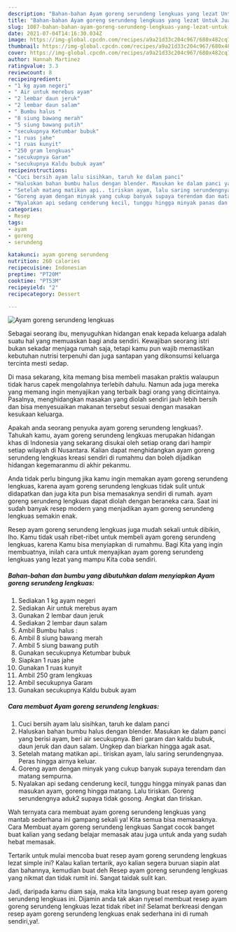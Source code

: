 ```yaml
---
description: "Bahan-bahan Ayam goreng serundeng lengkuas yang lezat Untuk Jualan"
title: "Bahan-bahan Ayam goreng serundeng lengkuas yang lezat Untuk Jualan"
slug: 1087-bahan-bahan-ayam-goreng-serundeng-lengkuas-yang-lezat-untuk-jualan
date: 2021-07-04T14:16:30.034Z
image: https://img-global.cpcdn.com/recipes/a9a21d33c204c967/680x482cq70/ayam-goreng-serundeng-lengkuas-foto-resep-utama.jpg
thumbnail: https://img-global.cpcdn.com/recipes/a9a21d33c204c967/680x482cq70/ayam-goreng-serundeng-lengkuas-foto-resep-utama.jpg
cover: https://img-global.cpcdn.com/recipes/a9a21d33c204c967/680x482cq70/ayam-goreng-serundeng-lengkuas-foto-resep-utama.jpg
author: Hannah Martinez
ratingvalue: 3.3
reviewcount: 8
recipeingredient:
- "1 kg ayam negeri"
- " Air untuk merebus ayam"
- "2 lembar daun jeruk"
- "2 lembar daun salam"
- " Bumbu halus "
- "8 siung bawang merah"
- "5 siung bawang putih"
- "secukupnya Ketumbar bubuk"
- "1 ruas jahe"
- "1 ruas kunyit"
- "250 gram lengkuas"
- "secukupnya Garam"
- "secukupnya Kaldu bubuk ayam"
recipeinstructions:
- "Cuci bersih ayam lalu sisihkan, taruh ke dalam panci"
- "Haluskan bahan bumbu halus dengan blender. Masukan ke dalam panci yang berisi ayam, beri air secukupnya. Beri garam dan kaldu bubuk, daun jeruk dan daun salam. Ungkep dan biarkan hingga agak asat."
- "Setelah matang matikan api.. tiriskan ayam, lalu saring serundengnyaa. Peras hingga airnya keluar."
- "Goreng ayam dengan minyak yang cukup banyak supaya terendam dan matang sempurna."
- "Nyalakan api sedang cenderung kecil, tunggu hingga minyak panas dan masukan ayam, goreng hingga matang. Lalu tiriskan. Goreng serundengnya aduk2 supaya tidak gosong. Angkat dan tiriskan."
categories:
- Resep
tags:
- ayam
- goreng
- serundeng

katakunci: ayam goreng serundeng 
nutrition: 260 calories
recipecuisine: Indonesian
preptime: "PT20M"
cooktime: "PT53M"
recipeyield: "2"
recipecategory: Dessert

---
```



![Ayam goreng serundeng lengkuas](https://img-global.cpcdn.com/recipes/a9a21d33c204c967/680x482cq70/ayam-goreng-serundeng-lengkuas-foto-resep-utama.jpg)

Sebagai seorang ibu, menyuguhkan hidangan enak kepada keluarga adalah suatu hal yang memuaskan bagi anda sendiri. Kewajiban seorang istri bukan sekadar menjaga rumah saja, tetapi kamu pun wajib memastikan kebutuhan nutrisi terpenuhi dan juga santapan yang dikonsumsi keluarga tercinta mesti sedap.

Di masa  sekarang, kita memang bisa membeli masakan praktis walaupun tidak harus capek mengolahnya terlebih dahulu. Namun ada juga mereka yang memang ingin menyajikan yang terbaik bagi orang yang dicintainya. Pasalnya, menghidangkan masakan yang diolah sendiri jauh lebih bersih dan bisa menyesuaikan makanan tersebut sesuai dengan masakan kesukaan keluarga. 



Apakah anda seorang penyuka ayam goreng serundeng lengkuas?. Tahukah kamu, ayam goreng serundeng lengkuas merupakan hidangan khas di Indonesia yang sekarang disukai oleh setiap orang dari hampir setiap wilayah di Nusantara. Kalian dapat menghidangkan ayam goreng serundeng lengkuas kreasi sendiri di rumahmu dan boleh dijadikan hidangan kegemaranmu di akhir pekanmu.

Anda tidak perlu bingung jika kamu ingin memakan ayam goreng serundeng lengkuas, karena ayam goreng serundeng lengkuas tidak sulit untuk didapatkan dan juga kita pun bisa memasaknya sendiri di rumah. ayam goreng serundeng lengkuas dapat diolah dengan beraneka cara. Saat ini sudah banyak resep modern yang menjadikan ayam goreng serundeng lengkuas semakin enak.

Resep ayam goreng serundeng lengkuas juga mudah sekali untuk dibikin, lho. Kamu tidak usah ribet-ribet untuk membeli ayam goreng serundeng lengkuas, karena Kamu bisa menyiapkan di rumahmu. Bagi Kita yang ingin membuatnya, inilah cara untuk menyajikan ayam goreng serundeng lengkuas yang lezat yang mampu Kita coba sendiri.

<!--inarticleads1-->

##### Bahan-bahan dan bumbu yang dibutuhkan dalam menyiapkan Ayam goreng serundeng lengkuas:

1. Sediakan 1 kg ayam negeri
1. Sediakan  Air untuk merebus ayam
1. Gunakan 2 lembar daun jeruk
1. Sediakan 2 lembar daun salam
1. Ambil  Bumbu halus :
1. Ambil 8 siung bawang merah
1. Ambil 5 siung bawang putih
1. Gunakan secukupnya Ketumbar bubuk
1. Siapkan 1 ruas jahe
1. Gunakan 1 ruas kunyit
1. Ambil 250 gram lengkuas
1. Ambil secukupnya Garam
1. Gunakan secukupnya Kaldu bubuk ayam




<!--inarticleads2-->

##### Cara membuat Ayam goreng serundeng lengkuas:

1. Cuci bersih ayam lalu sisihkan, taruh ke dalam panci
1. Haluskan bahan bumbu halus dengan blender. Masukan ke dalam panci yang berisi ayam, beri air secukupnya. Beri garam dan kaldu bubuk, daun jeruk dan daun salam. Ungkep dan biarkan hingga agak asat.
1. Setelah matang matikan api.. tiriskan ayam, lalu saring serundengnyaa. Peras hingga airnya keluar.
1. Goreng ayam dengan minyak yang cukup banyak supaya terendam dan matang sempurna.
1. Nyalakan api sedang cenderung kecil, tunggu hingga minyak panas dan masukan ayam, goreng hingga matang. Lalu tiriskan. Goreng serundengnya aduk2 supaya tidak gosong. Angkat dan tiriskan.




Wah ternyata cara membuat ayam goreng serundeng lengkuas yang mantab sederhana ini gampang sekali ya! Kita semua bisa memasaknya. Cara Membuat ayam goreng serundeng lengkuas Sangat cocok banget buat kalian yang sedang belajar memasak atau juga untuk anda yang sudah hebat memasak.

Tertarik untuk mulai mencoba buat resep ayam goreng serundeng lengkuas lezat simple ini? Kalau kalian tertarik, ayo kalian segera buruan siapin alat dan bahannya, kemudian buat deh Resep ayam goreng serundeng lengkuas yang nikmat dan tidak rumit ini. Sangat taidak sulit kan. 

Jadi, daripada kamu diam saja, maka kita langsung buat resep ayam goreng serundeng lengkuas ini. Dijamin anda tak akan nyesel membuat resep ayam goreng serundeng lengkuas lezat tidak ribet ini! Selamat berkreasi dengan resep ayam goreng serundeng lengkuas enak sederhana ini di rumah sendiri,ya!.

